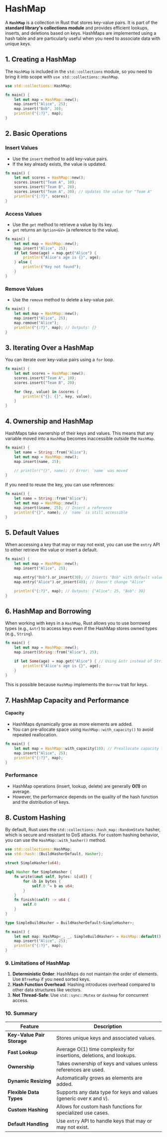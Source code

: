 # HashMap
A **`HashMap`** is a collection in Rust that stores key-value pairs. It is part of the **standard library's collections module** and provides efficient lookups, inserts, and deletions based on keys. HashMaps are implemented using a hash table and are particularly useful when you need to associate data with unique keys.
## **1. Creating a HashMap**
The `HashMap` is included in the `std::collections` module, so you need to bring it into scope with `use std::collections::HashMap`.
```rust
use std::collections::HashMap;

fn main() {
    let mut map = HashMap::new();
    map.insert("Alice", 25);
    map.insert("Bob", 30);
    println!("{:?}", map);
}
```
## **2. Basic Operations**
### **Insert Values**
- Use the `insert` method to add key-value pairs.
- If the key already exists, the value is updated.
```rust
fn main() {
    let mut scores = HashMap::new();
    scores.insert("Team A", 10);
    scores.insert("Team B", 20);
    scores.insert("Team A", 30); // Updates the value for "Team A"
    println!("{:?}", scores);
}
```
### **Access Values**
- Use the `get` method to retrieve a value by its key.
- `get` returns an `Option<&V>` (a reference to the value).
```rust
fn main() {
    let mut map = HashMap::new();
    map.insert("Alice", 25);
    if let Some(age) = map.get("Alice") {
        println!("Alice's age is {}", age);
    } else {
        println!("Key not found");
    }
}
```
### **Remove Values**
- Use the `remove` method to delete a key-value pair.
```rust
fn main() {
    let mut map = HashMap::new();
    map.insert("Alice", 25);
    map.remove("Alice");
    println!("{:?}", map); // Outputs: {}
}
```
## **3. Iterating Over a HashMap**
You can iterate over key-value pairs using a `for` loop.
```rust
fn main() {
    let mut scores = HashMap::new();
    scores.insert("Team A", 10);
    scores.insert("Team B", 20);

    for (key, value) in &scores {
        println!("{}: {}", key, value);
    }
}
```
## **4. Ownership and HashMap**
HashMaps take ownership of their keys and values. This means that any variable moved into a `HashMap` becomes inaccessible outside the `HashMap`.
```rust
fn main() {
    let name = String::from("Alice");
    let mut map = HashMap::new();
    map.insert(name, 25);

    // println!("{}", name); // Error: `name` was moved
}
```
If you need to reuse the key, you can use references:
```rust
fn main() {
    let name = String::from("Alice");
    let mut map = HashMap::new();
    map.insert(&name, 25); // Insert a reference
    println!("{}", name); // `name` is still accessible
}
```
## **5. Default Values**
When accessing a key that may or may not exist, you can use the `entry` API to either retrieve the value or insert a default.
```rust
fn main() {
    let mut map = HashMap::new();
    map.insert("Alice", 25);

    map.entry("Bob").or_insert(30); // Inserts "Bob" with default value 30
    map.entry("Alice").or_insert(40); // Doesn't change "Alice"

    println!("{:?}", map); // Outputs: {"Alice": 25, "Bob": 30}
}
```
## **6. HashMap and Borrowing**
When working with keys in a `HashMap`, Rust allows you to use borrowed types (e.g., `&str`) to access keys even if the HashMap stores owned types (e.g., `String`).
```rust
fn main() {
    let mut map = HashMap::new();
    map.insert(String::from("Alice"), 25);

    if let Some(age) = map.get("Alice") { // Using &str instead of String
        println!("Alice's age is {}", age);
    }
}
```
This is possible because `HashMap` implements the `Borrow` trait for keys.
## **7. HashMap Capacity and Performance**
#### **Capacity**
- HashMaps dynamically grow as more elements are added.
- You can pre-allocate space using `HashMap::with_capacity()` to avoid repeated reallocation.
```rust
fn main() {
    let mut map = HashMap::with_capacity(10); // Preallocate capacity for 10 entries
    map.insert("Alice", 25);
    println!("{:?}", map);
}
```
### **Performance**
- HashMap operations (insert, lookup, delete) are generally **O(1)** on average.
- However, the performance depends on the quality of the hash function and the distribution of keys.
## **8. Custom Hashing**
By default, Rust uses the `std::collections::hash_map::RandomState` hasher, which is secure and resistant to DoS attacks. For custom hashing behavior, you can use the `HashMap::with_hasher()` method.
```rust
use std::collections::HashMap;
use std::hash::{BuildHasherDefault, Hasher};

struct SimpleHasher(u64);

impl Hasher for SimpleHasher {
    fn write(&mut self, bytes: &[u8]) {
        for &b in bytes {
            self.0 ^= b as u64;
        }
    }
    fn finish(&self) -> u64 {
        self.0
    }
}

type SimpleBuildHasher = BuildHasherDefault<SimpleHasher>;

fn main() {
    let mut map: HashMap<_, _, SimpleBuildHasher> = HashMap::default();
    map.insert("Alice", 25);
    println!("{:?}", map);
}
```
### **9. Limitations of HashMap**
1. **Deterministic Order**: HashMaps do not maintain the order of elements. Use `BTreeMap` if you need sorted keys.
2. **Hash Function Overhead**: Hashing introduces overhead compared to other data structures like vectors.
3. **Not Thread-Safe**: Use `std::sync::Mutex` or `dashmap` for concurrent access.
### **10. Summary**

|Feature|Description|
|---|---|
|**Key-Value Pair Storage**|Stores unique keys and associated values.|
|**Fast Lookup**|Average O(1) time complexity for insertions, deletions, and lookups.|
|**Ownership**|Takes ownership of keys and values unless references are used.|
|**Dynamic Resizing**|Automatically grows as elements are added.|
|**Flexible Data Types**|Supports any data type for keys and values (generic over `K` and `V`).|
|**Custom Hashing**|Allows for custom hash functions for specialized use cases.|
|**Default Handling**|Use `entry` API to handle keys that may or may not exist.|
